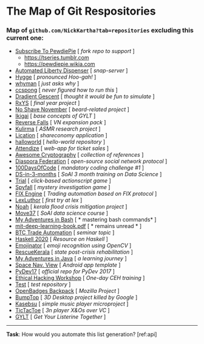 # The Map of Git Respositories
### Map of `github.com/NickKartha?tab=repositories` excluding this current one:

 + [Subscribe To PewdiePie](https://github.com/NickKartha/Subscribe-To-PewdiePie) [ *fork repo to support* ]
     + https://tseries.tumblr.com
     + https://pewdiepie.wikia.com
 + [Automated Liberty Dispenser](https://github.com/NickKartha/Automated-Liberty-Dispenser) [ *snap-server* ]
 + [Hygge](https://github.com/NickKartha/Hygge) [ *pronounced Hoo-gah!* ]
 + [whyman](https://github.com/NickKartha/whyman) [ *just asks why* ]
 + [ccspong](https://github.com/NickKartha/csspong) [ *never figured how to run this* ]
 + [Dradient Gescent](https://github.com/NickKartha/Dradient-Gescent) [ *thought it would be fun to simulate* ]
 + [RxYS](https://github.com/NickKartha/rxys) [ *final year project* ]
 + [No Shave November](https://github.com/NickKartha/No-Shave-November) [ *beard-related project* ]
 + [Ikigai](https://github.com/NickKartha/Ikigai) [ *base concepts of GYLT* ]
 + [Reverse Falls](https://github.com/NickKartha/Reverse-Falls) [ *VN expansion pack* ]
 + [Kulirma](https://github.com/NickKartha/Kulirma) [ *ASMR research project* ]
 + [Lication](https://github.com/NickKartha/Lication) [ *shareconomy application* ]
 + [halloworld](https://github.com/NickKartha/halloworld) [ *hello-world repository* ]
 + [Attendize](https://github.com/NickKartha/Attendize) [ *web-app for ticket sales* ]
 + [Awesome Cryptography](https://github.com/NickKartha/reference-collection-for-cryptography-and-network-security) [ *collection of references* ]
 + [Diaspora Federation](https://github.com/NickKartha/diaspora_federation) [ *open-source social network protocol* ]
 + [100DaysOfCode](https://github.com/NickKartha/100DaysOfCode) [ *mandatory coding challenge #1* ]
 + [DS-in-3-months](https://github.com/NickKartha/Learn_Data_Science_in_3_Months) [ *SoAI 3 month training on Data Science* ]
 + [Trial](https://github.com/NickKartha/trial) [ *click-based actionscript game* ]
 + [Spyfall](https://github.com/NickKartha/spyfall) [ *mystery investigation game* ]
 + [FIX Engine](https://github.com/NickKartha/FIX-Engine) [ *Trading automation based on FIX protocol* ]
 + [LexLuthor](https://github.com/NickKartha/LexLuthor) [ *first try at lex* ]
 + [Noah](https://github.com/NickKartha/noah) [ *kerala flood crisis mitigation project* ]
 + [Move37](https://github.com/NickKartha/Move37) [ *SoAI data science course* ]
 + [My Adventures in Bash](https://github.com/NickKartha/My-Adventures-in-Bash) [ * mastering bash commands* ]
 + [mit-deep-learning-book.pdf](https://github.com/NickKartha/mit-deep-learning-book-pdf) [ * remains unread * ] 
 + [BTC Trade Automation](https://github.com/NickKartha/Bitcoin_Trading_Bot) [ *seminar topic* ]
 + [Haskell 2020](https://github.com/NickKartha/haskell-98-tutorial-sources) [ *Resource on Haskell* ]
 + [Emojinator](https://github.com/NickKartha/Emojinator) [ *emoji recognition using OpenCV* ]
 + [RescueKerala](https://github.com/NickKartha/rescuekerala) [ *state post-crisis rehabilitation* ]
 + [My Adventures in Java](https://github.com/NickKartha/My-Adventures-in-Java) [ *a learning journey* ]
 + [Space Nav. View](https://github.com/NickKartha/Space-Navigation-View) [ *Android app template* ]
 + [PyDev17](https://github.com/NickKartha/PyDev17) [ *official repo for PyDev 2017* ]
 + [Ethical Hacking Workshop](https://github.com/NickKartha/AdiShankara) [ *One-day CEH training* ]
 + [Test](https://github.com/NickKartha/test) [ *test repository* ]
 + [OpenBadges Backpack](https://github.com/NickKartha/openbadges-backpack) [ *Mozilla Project* ]
 + [BumpTop](https://github.com/NickKartha/BumpTop) [ *3D Desktop project killed by Google* ]
 + [Kasebsu](https://github.com/NickKartha/Kasebsu) [ *simple music player microproject* ]
 + [TicTacToe](https://github.com/NickKartha/TicTacToe) [ *3n player X&Os over VC* ]
 + [GYLT](https://github.com/NickKartha/GYLT) [ *Get Your Listerine Together* ]
 ---
 **Task**: How would you automate this list generation? [ref:api]
